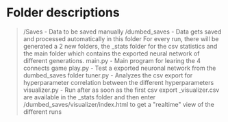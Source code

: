 # Folder descriptions
> /Saves - Data to be saved manually
> /dumbed_saves -	Data gets saved and processed automatically in this folder
					For every run, there will be generated a 2 new folders, the \_stats
					folder for the csv statistics and the main folder which contains the 
					exported neural network of different generations.
> main.py - Main program for learing the 4 connects game
> play.py - Test a exported neuronal network from the dumbed_saves folder
> tuner.py - Analyzes the csv export for hyperparameter correlation between the different hyperparameters
> visualizer.py - 	Run after as soon as the first csv export \_visualizer.csv are available in the \_stats folder
					and then enter /dumbed_saves/visualizer/index.html to get a "realtime" view of the different runs